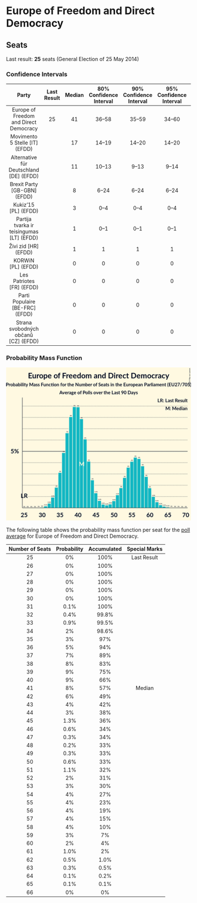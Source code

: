 # Europe of Freedom and Direct Democracy

## Seats

Last result: **25** seats (General Election of 25 May 2014)

### Confidence Intervals

| Party | Last Result | Median | 80% Confidence Interval | 90% Confidence Interval | 95% Confidence Interval | 99% Confidence Interval |
|:-----:|:-----------:|:------:|:-----------------------:|:-----------------------:|:-----------------------:|:-----------------------:|
| Europe of Freedom and Direct Democracy | 25 | 41 | 36–58 | 35–59 | 34–60 | 32–62 |
| Movimento 5 Stelle [IT] (EFDD) | | 17 | 14–19 | 14–20 | 14–20 | 13–21 |
| Alternative für Deutschland [DE] (EFDD) | | 11 | 10–13 | 9–13 | 9–14 | 8–15 |
| Brexit Party [GB-GBN] (EFDD) | | 8 | 6–24 | 6–24 | 6–24 | 6–29 |
| Kukiz’15 [PL] (EFDD) | | 3 | 0–4 | 0–4 | 0–4 | 0–4 |
| Partija tvarka ir teisingumas [LT] (EFDD) | | 1 | 0–1 | 0–1 | 0–1 | 0–2 |
| Živi zid [HR] (EFDD) | | 1 | 1 | 1 | 1 | 1 |
| KORWiN [PL] (EFDD) | | 0 | 0 | 0 | 0 | 0 |
| Les Patriotes [FR] (EFDD) | | 0 | 0 | 0 | 0 | 0 |
| Parti Populaire [BE-FRC] (EFDD) | | 0 | 0 | 0 | 0 | 0 |
| Strana svobodných občanů [CZ] (EFDD) | | 0 | 0 | 0 | 0 | 0 |

### Probability Mass Function

![Graph with seats probability mass function not yet produced](average-2019-04-23-seats-pmf-europeoffreedomanddirectdemocracy.png "Seats Probability Mass Function")

The following table shows the probability mass function per seat for the [poll average](average-2019-04-23.html) for Europe of Freedom and Direct Democracy.

| Number of Seats | Probability | Accumulated | Special Marks |
|:---------------:|:-----------:|:-----------:|:-------------:|
| 25 | 0% | 100% | Last Result |
| 26 | 0% | 100% |  |
| 27 | 0% | 100% |  |
| 28 | 0% | 100% |  |
| 29 | 0% | 100% |  |
| 30 | 0% | 100% |  |
| 31 | 0.1% | 100% |  |
| 32 | 0.4% | 99.8% |  |
| 33 | 0.9% | 99.5% |  |
| 34 | 2% | 98.6% |  |
| 35 | 3% | 97% |  |
| 36 | 5% | 94% |  |
| 37 | 7% | 89% |  |
| 38 | 8% | 83% |  |
| 39 | 9% | 75% |  |
| 40 | 9% | 66% |  |
| 41 | 8% | 57% | Median |
| 42 | 6% | 49% |  |
| 43 | 4% | 42% |  |
| 44 | 3% | 38% |  |
| 45 | 1.3% | 36% |  |
| 46 | 0.6% | 34% |  |
| 47 | 0.3% | 34% |  |
| 48 | 0.2% | 33% |  |
| 49 | 0.3% | 33% |  |
| 50 | 0.6% | 33% |  |
| 51 | 1.1% | 32% |  |
| 52 | 2% | 31% |  |
| 53 | 3% | 30% |  |
| 54 | 4% | 27% |  |
| 55 | 4% | 23% |  |
| 56 | 4% | 19% |  |
| 57 | 4% | 15% |  |
| 58 | 4% | 10% |  |
| 59 | 3% | 7% |  |
| 60 | 2% | 4% |  |
| 61 | 1.0% | 2% |  |
| 62 | 0.5% | 1.0% |  |
| 63 | 0.3% | 0.5% |  |
| 64 | 0.1% | 0.2% |  |
| 65 | 0.1% | 0.1% |  |
| 66 | 0% | 0% |  |


